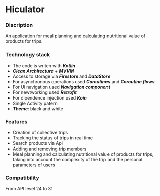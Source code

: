 # Hiculator

### Discription
An application for meal planning and calculating nutritional value of products for trips.

### Technology stack
* The code is writen with _**Kotlin**_
* _**Clean Architecture**_ + _**MVVM**_
* Access to storage via _**Firestore**_ and _**DataStore**_
* For asynchronous operations used _**Coroutines**_ and _**Coroutine flows**_
* For Ui navigation used _**Navigation component**_
* For newtworking used _**Retrofit**_
* For dipendence injection used _**Koin**_
* Single Activity patern
* _**Theme**_: black and white

### Features
* Сreation of collective trips
* Tracking the status of trips in real time
* Search products via Api
* Adding and removing trip members
* Meal planning and calculating nutritional value of products for trips, taking into account the complexity of the trip and the personal parameters of users


### Compatibility
From API level 24 to 31
